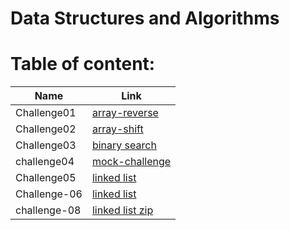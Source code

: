 # Data Structures and Algorithms

# Table of content:

| Name         | Link                                                                                                                                    |
| ------------ | --------------------------------------------------------------------------------------------------------------------------------------- |
| Challenge01  | [array-reverse](https://github.com/saadomaralzoubi/data-structures-and-algorithms/tree/main/javascript/code-challenges/array-reverse)   |
| Challenge02  | [array-shift](https://github.com/saadomaralzoubi/data-structures-and-algorithms/tree/main/javascript/code-challenges/array-shift)       |
| Challenge03  | [binary search](https://github.com/saadomaralzoubi/data-structures-and-algorithms/tree/main/javascript/code-challenges/binary-search)   |
| challenge04  | [mock-challenge](https://github.com/saadomaralzoubi/data-structures-and-algorithms/tree/main/javascript/code-challenges/mock-challenge) |
| Challenge05  | [linked list](https://github.com/saadomaralzoubi/data-structures-and-algorithms/tree/main/javascript/code-challenges/linked-list)       |
| Challenge-06 | [linked list](https://github.com/saadomaralzoubi/data-structures-and-algorithms/tree/main/javascript/code-challenges/linked-list)       |
| challenge-08 | [linked list zip](https://github.com/saadomaralzoubi/data-structures-and-algorithms/tree/main/javascript/code-challenges/linked-list-zip) |
